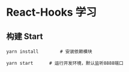 # React-Hooks 学习


## 构建 Start

```
yarn install		# 安装依赖模块
```

```
yarn start		# 运行开发环境，默认监听8888端口
```




